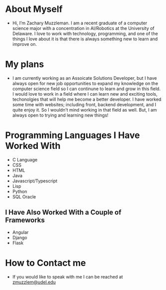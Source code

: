  # About Myself
 
  * Hi, I’m Zachary Muzzleman. I am a recent graduate of a computer science major with a concentration in AI/Robotics at the University of Delaware. I love to work with technology, programming, and one of the things I love about it is that there is always something new to learn and improve on.
 
 # My plans
 
  * I am currently working as an Assoicate Solutions Developer, but I have always open for new job opportunities to expand my knowledge on the computer science field so I can continune to learn and grow in this field. I would love to work in a field where I can learn new and exciting tools, techonolgies that will help me become a better developer. I have worked some time with websites; including front, backend development, and I quite enjoy it. So I wouldn't mind working in that field as well. But, I am always open to trying and learning new things!
 
 # Programming Languages I Have Worked With
  * C Language
  * CSS
  * HTML
  * Java
  * Javascript/Typescript
  * Lisp
  * Python
  * SQL Oracle
 
 ## I Have Also Worked With a Couple of Frameworks
  * Angular
  * Django
  * Flask
    
  # How to Contact me
  
  * If you would like to speak with me I can be reached at zmuzzlem@udel.edu

